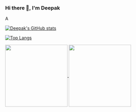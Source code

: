 ### Hi there 👋, I'm Deepak

A 

[![Deepak's GitHub stats](https://github-readme-stats.vercel.app/api?username=DeepakVk18&theme=dark)](https://github.com/DeepakVk18/github-readme-stats)

[![Top Langs](https://github-readme-stats.vercel.app/api/top-langs/?username=DeepakVk18&layout=donut-vertical&theme=dark)](https://github.com/DeepakVk18/github-readme-stats)

<a href="https://github.com/anuraghazra/github-readme-stats">
  <img height=200 align="center" src="https://github-readme-stats.vercel.app/api?username=DeepakVk18&theme=dark" />
</a>
<a href="https://github.com/anuraghazra/convoychat">
  <img height=200 align="center" src="https://github-readme-stats.vercel.app/api/top-langs?username=DeepakVk18&theme=dark&layout=donut-vertical&langs_count=8&card_width=320" />
</a>

<!--
**Deepakvk18/DeepakVk18** is a ✨ _special_ ✨ repository because its `README.md` (this file) appears on your GitHub profile.

Here are some ideas to get you started:

- 🔭 I’m currently working on ...
- 🌱 I’m currently learning ...
- 👯 I’m looking to collaborate on ...
- 🤔 I’m looking for help with ...
- 💬 Ask me about ...
- 📫 How to reach me: ...
-->
